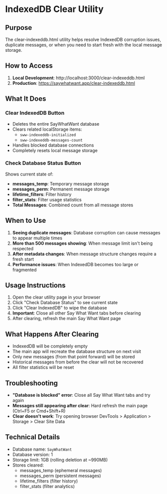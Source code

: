 # IndexedDB Clear Utility

## Purpose
The clear-indexeddb.html utility helps resolve IndexedDB corruption issues, duplicate messages, or when you need to start fresh with the local message storage.

## How to Access
1. **Local Development**: http://localhost:3000/clear-indexeddb.html
2. **Production**: https://saywhatwant.app/clear-indexeddb.html

## What It Does

### Clear IndexedDB Button
- Deletes the entire SayWhatWant database
- Clears related localStorage items:
  - `sww-indexeddb-initialized`
  - `sww-indexeddb-messages-count`
- Handles blocked database connections
- Completely resets local message storage

### Check Database Status Button
Shows current state of:
- **messages_temp**: Temporary message storage
- **messages_perm**: Permanent message storage  
- **lifetime_filters**: Filter history
- **filter_stats**: Filter usage statistics
- **Total Messages**: Combined count from all message stores

## When to Use
1. **Seeing duplicate messages**: Database corruption can cause messages to appear multiple times
2. **More than 500 messages showing**: When message limit isn't being respected
3. **After metadata changes**: When message structure changes require a fresh start
4. **Performance issues**: When IndexedDB becomes too large or fragmented

## Usage Instructions
1. Open the clear utility page in your browser
2. Click "Check Database Status" to see current state
3. Click "Clear IndexedDB" to wipe the database
4. **Important**: Close all other Say What Want tabs before clearing
5. After clearing, refresh the main Say What Want page

## What Happens After Clearing
- IndexedDB will be completely empty
- The main app will recreate the database structure on next visit
- Only new messages (from that point forward) will be stored
- Historical messages from before the clear will not be recovered
- All filter statistics will be reset

## Troubleshooting
- **"Database is blocked" error**: Close all Say What Want tabs and try again
- **Messages still appearing after clear**: Hard refresh the main page (Ctrl+F5 or Cmd+Shift+R)
- **Clear doesn't work**: Try opening browser DevTools > Application > Storage > Clear Site Data

## Technical Details
- Database name: `SayWhatWant`
- Database version: 1
- Storage limit: 1GB (rolling deletion at ~990MB)
- Stores cleared:
  - messages_temp (ephemeral messages)
  - messages_perm (persistent messages)
  - lifetime_filters (filter history)
  - filter_stats (filter analytics)
